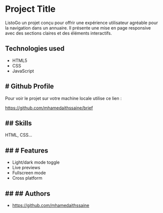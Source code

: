 
# Project Title

ListoGo un projet conçu pour offrir une expérience utilisateur agréable pour la navigation dans un annuaire. Il présente une mise en page responsive avec des sections claires et des éléments interactifs.

## Technologies used

- HTML5
- CSS
- JavaScript


## # Github Profile 

Pour voir le projet sur votre machine locale utilise ce lien : 

https://github.com/mhamedaithssaine/brief

## ##  Skills

 HTML, CSS...


## ## # Features

- Light/dark mode toggle
- Live previews
- Fullscreen mode
- Cross platform


## ## ## Authors

- https://github.com/mhamedaithssaine

